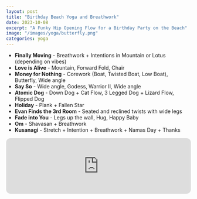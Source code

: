 ```yaml
---
layout: post
title: "Birthday Beach Yoga and Breathwork"
date: 2023-10-08
excerpt: "A Funky Hip Opening Flow for a Birthday Party on the Beach"
image: "/images/yoga/butterfly.png"
categories: yoga
---
```




- **Finally Moving** - Breathwork + Intentions in Mountain or Lotus (depending on vibes)
- **Love is Alive** - Mountain, Forward Fold, Chair
- **Money for Nothing** - Corework (Boat, Twisted Boat, Low Boat), Butterfly, Wide angle
- **Say So** - Wide angle, Godess, Warrior II, Wide angle
- **Atomic Dog** - Down Dog + Cat Flow, 3 Legged Dog + Lizard Flow, Flipped Dog
- **Holiday** - Plank + Fallen Star
- **Evan Finds the 3rd Room** - Seated and reclined twists with wide legs
- **Fade into You** - Legs up the wall, Hug, Happy Baby
- **Om** - Shavasan + Breathwork
- **Kusanagi** - Stretch + Intention + Breathwork + Namas Day + Thanks



<iframe style="border-radius:12px" src="https://open.spotify.com/embed/playlist/2rf0dgJFl3iaoMGyjNXfpX?utm_source=generator&theme=0" width="100%" height="152" frameBorder="0" allowfullscreen="" allow="autoplay; clipboard-write; encrypted-media; fullscreen; picture-in-picture" loading="lazy"></iframe>